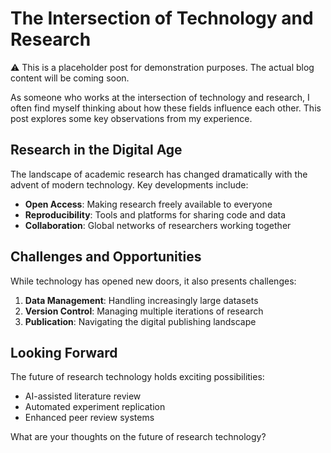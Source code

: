 # The Intersection of Technology and Research

<div class="warning-callout">
<p>⚠️ This is a placeholder post for demonstration purposes. The actual blog content will be coming soon.</p>
</div>

As someone who works at the intersection of technology and research, I often find myself thinking about how these fields influence each other. This post explores some key observations from my experience.

## Research in the Digital Age

The landscape of academic research has changed dramatically with the advent of modern technology. Key developments include:

- **Open Access**: Making research freely available to everyone
- **Reproducibility**: Tools and platforms for sharing code and data
- **Collaboration**: Global networks of researchers working together

## Challenges and Opportunities

While technology has opened new doors, it also presents challenges:

1. **Data Management**: Handling increasingly large datasets
2. **Version Control**: Managing multiple iterations of research
3. **Publication**: Navigating the digital publishing landscape

## Looking Forward

The future of research technology holds exciting possibilities:
- AI-assisted literature review
- Automated experiment replication
- Enhanced peer review systems

What are your thoughts on the future of research technology?
